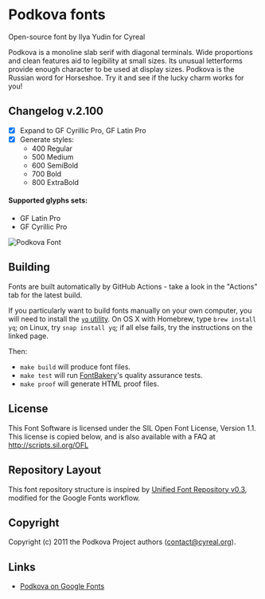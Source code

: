 # Podkova fonts

Open-source font by Ilya Yudin for Cyreal

Podkova is a monoline slab serif with diagonal terminals. Wide proportions and clean features aid to legibility at small sizes. Its unusual letterforms provide enough character to be used at display sizes. Podkova is the Russian word for Horseshoe. Try it and see if the lucky charm works for you!

## Changelog v.2.100

- [x] Expand to GF Cyrillic Pro, GF Latin Pro
- [x] Generate styles:
	* 400 Regular
	* 500 Medium
	* 600 SemiBold
	* 700 Bold
	* 800 ExtraBold

#### Supported glyphs sets:

* GF Latin Pro
* GF Cyrillic Pro

![Podkova Font](sources/sample.png)

## Building

Fonts are built automatically by GitHub Actions - take a look in the "Actions" tab for the latest build.

If you particularly want to build fonts manually on your own computer, you will need to install the [`yq` utility](https://github.com/mikefarah/yq). On OS X with Homebrew, type `brew install yq`; on Linux, try `snap install yq`; if all else fails, try the instructions on the linked page.

Then:

* `make build` will produce font files.
* `make test` will run [FontBakery](https://github.com/googlefonts/fontbakery)'s quality assurance tests.
* `make proof` will generate HTML proof files.

## License

This Font Software is licensed under the SIL Open Font License, Version 1.1.
This license is copied below, and is also available with a FAQ at
http://scripts.sil.org/OFL

## Repository Layout

This font repository structure is inspired by [Unified Font Repository v0.3](https://github.com/unified-font-repository/Unified-Font-Repository), modified for the Google Fonts workflow.

## Copyright

Copyright (c) 2011 the Podkova Project authors (contact@cyreal.org).

## Links

* [Podkova on Google Fonts](1)

[1]: https://fonts.google.com/specimen/Podkova